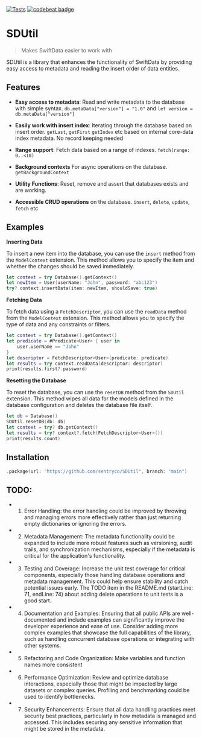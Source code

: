 [![Tests](https://github.com/sentryco/SDUtil/actions/workflows/Tests.yml/badge.svg)](https://github.com/sentryco/SDUtil/actions/workflows/Tests.yml)
[![codebeat badge](https://codebeat.co/badges/58e29d7c-a0d9-41e8-bd88-2ad25eb2f373)](https://codebeat.co/projects/github-com-sentryco-sdutil-main)

# SDUtil

> Makes SwiftData easier to work with

SDUtil is a library that enhances the functionality of SwiftData by providing easy access to metadata and reading the insert order of data entities. 

## Features

- **Easy access to metadata**: Read and write metadata to the database with simple syntax. `db.metaData["version"] = "1.0"` and `let version = db.metaData["version"]`

- **Easily work with insert index**: Iterating through the database based on insert order. `getLast`, `getFirst` `getIndex` etc based on internal core-data index metadata. No record keeping needed

- **Range support**: Fetch data based on a range of indexes. `fetch(range: 0..<10)`

- **Background contexts** For async operations on the database. `getBackgroundContext`

- **Utility Functions**: Reset, remove and assert that databases exists and are working. 

- **Accessible CRUD operations** on the database. `insert`, `delete`, `update`, `fetch` etc

## Examples
 
**Inserting Data**

To insert a new item into the database, you can use the `insert` method from the `ModelContext` extension. This method allows you to specify the item and whether the changes should be saved immediately.

```swift
let context = try Database().getContext()  
let newItem = User(userName: "John", password: "abc123")
try? context.insertData(item: newItem, shouldSave: true)
``` 

**Fetching Data** 

To fetch data using a `FetchDescriptor`, you can use the `readData` method from the `ModelContext` extension. This method allows you to specify the type of data and any constraints or filters. 

```swift 
let context = try Database().getContext()  
let predicate = #Predicate<User> { user in  
    user.userName == "John" 
}
let descriptor = FetchDescriptor<User>(predicate: predicate)  
let results = try context.readData(descriptor: descriptor)
print(results.first?.password)
```

**Resetting the Database** 
 
To reset the database, you can use the `resetDB` method from the `SDUtil` extension. This method wipes all data for the models defined in the database configuration and deletes the database file itself. 
 
```swift 
let db = Database()
SDUtil.resetDB(db: db) 
let context = try? db.getContext()
let results = try? context?.fetch(FetchDescriptor<User>())
print(results.count)
```  

## Installation

```swift
.package(url: "https://github.com/sentryco/SDUtil", branch: "main")
```

## TODO: 

- 1. Error Handling:
the error handling could be improved by throwing and managing errors more effectively rather than just returning empty dictionaries or ignoring the errors.

- 2. Metadata Management:
The metadata functionality could be expanded to include more robust features such as versioning, audit trails, and synchronization mechanisms, especially if the metadata is critical for the application's functionality.

- 3. Testing and Coverage:
Increase the unit test coverage for critical components, especially those handling database operations and metadata management. This could help ensure stability and catch potential issues early. The TODO item in the README.md (startLine: 71, endLine: 74) about adding delete operations to unit tests is a good start.
    
- 4. Documentation and Examples:
Ensuring that all public APIs are well-documented and include examples can significantly improve the developer experience and ease of use.
Consider adding more complex examples that showcase the full capabilities of the library, such as handling concurrent database operations or integrating with other systems.

- 5. Refactoring and Code Organization:
Make variables and function names more consistent

- 6. Performance Optimization:
Review and optimize database interactions, especially those that might be impacted by large datasets or complex queries. Profiling and benchmarking could be used to identify bottlenecks.

- 7. Security Enhancements:
Ensure that all data handling practices meet security best practices, particularly in how metadata is managed and accessed. This includes securing any sensitive information that might be stored in the metadata.

 
